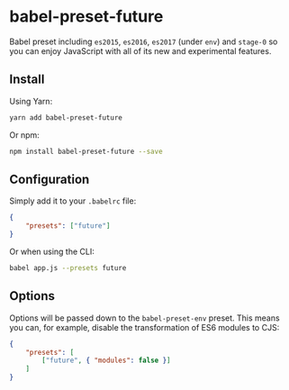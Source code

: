 # babel-preset-future
Babel preset including `es2015`, `es2016`, `es2017` (under `env`) and `stage-0` so
you can enjoy JavaScript with all of its new and experimental features.

## Install

Using Yarn:

```bash
yarn add babel-preset-future
```

Or npm:

```bash
npm install babel-preset-future --save
```

## Configuration

Simply add it to your `.babelrc` file:

```json
{
    "presets": ["future"]
}
```

Or when using the CLI:

```bash
babel app.js --presets future
```

## Options

Options will be passed down to the `babel-preset-env` preset. This means you can,
for example, disable the transformation of ES6 modules to CJS:

```json
{
    "presets": [
        ["future", { "modules": false }]
    ]
}
```
